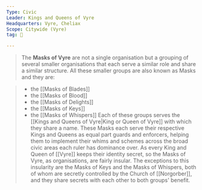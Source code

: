 ```yaml
---
Type: Civic
Leader: Kings and Queens of Vyre
Headquarters: Vyre, Cheliax
Scope: Citywide (Vyre)
tag: 👥

---
```


> The **Masks of Vyre** are not a single organisation but a grouping of several smaller organisations that each serve a similar role and share a similar structure. All these smaller groups are also known as Masks and they are: 

> - the [[Masks of Blades]]
> - the [[Masks of Blood]]
> - the [[Masks of Delights]]
> - the [[Masks of Keys]]
> - the [[Masks of Whispers]]
> Each of these groups serves the [[Kings and Queens of Vyre|King or Queen of Vyre]] with which they share a name. These Masks each serve their respective Kings and Queens as equal part guards and enforcers, helping them to implement their whims and schemes across the broad civic areas each ruler has dominance over. As every King and Queen of [[Vyre]] keeps their identity secret, so the Masks of Vyre, as organisations, are fairly insular. The exceptions to this insularity are the Masks of Keys and the Masks of Whispers, both of whom are secretly controlled by the Church of [[Norgorber]], and they share secrets with each other to both groups' benefit.








